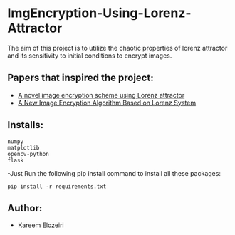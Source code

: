 # ImgEncryption-Using-Lorenz-Attractor
  The aim of this project is to utilize the chaotic properties of lorenz attractor and its sensitivity to initial conditions to encrypt images.
## Papers that inspired the project:
- [A novel image encryption scheme using Lorenz attractor](https://ieeexplore.ieee.org/abstract/document/5138890)
- [A New Image Encryption Algorithm Based on Lorenz System](https://ieeexplore.ieee.org/document/7861097)

## Installs:
```
numpy
matplotlib
opencv-python
flask
```
-Just Run the following pip install command to install all these packages:
```
pip install -r requirements.txt
```

## Author:
- Kareem Elozeiri
